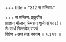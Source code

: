 +++
title = "312 स मन्त्रिणः"

+++
स मन्त्रिणः प्रकुर्वीत  
प्राज्ञान् मौलान् स्थिरान् शुचीन्(१०८)।  
तैः सार्धं चिन्तयेद् राज्यं  
विप्रेण +अथ ततः स्वयम्  ॥ १.३१२ ॥